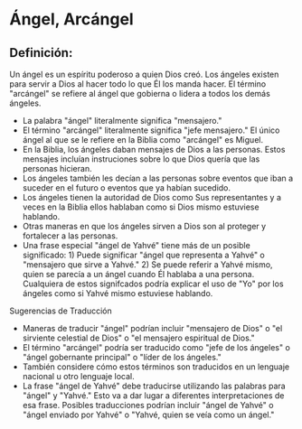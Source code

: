 # Ángel, Arcángel

## Definición: 

Un ángel es un espíritu poderoso a quien Dios creó. Los ángeles existen para servir a Dios al hacer todo lo que Él los manda hacer. El término "arcángel" se refiere al ángel que gobierna o lidera a todos los demás ángeles.

* La palabra "ángel" literalmente significa "mensajero."
* El término "arcángel" literalmente significa "jefe mensajero." El único ángel al que se le refiere en la Biblia como "arcángel" es Miguel.
* En la Biblia, los ángeles daban mensajes de Dios a las personas. Estos mensajes incluían instruciones sobre lo que Dios quería que las personas hicieran.
* Los ángeles también les decían a las personas sobre eventos que iban a suceder en el futuro o eventos que ya habían sucedido.
* Los ángeles tienen la autoridad de Dios como Sus representantes y a veces en la Biblia ellos hablaban como si Dios mismo estuviese hablando.
* Otras maneras en que los ángeles sirven a Dios son al proteger y fortalecer a las personas.
* Una frase especial "ángel de Yahvé" tiene más de un posible significado: 1) Puede significar "ángel que representa a Yahvé" o "mensajero que sirve a Yahvé." 2) Se puede referir a Yahvé mismo, quien se parecía a un ángel cuando Él hablaba a una persona. Cualquiera de estos signifcados podría explicar el uso de "Yo" por los ángeles como si Yahvé mismo estuviese hablando.

Sugerencias de Traducción

* Maneras de traducir "ángel" podrían incluir "mensajero de Dios" o "el sirviente celestial de Dios" o "el mensajero espiritual de Dios."
* El término "arcángel" podría ser traducido como "jefe de los ángeles" o "ángel gobernante principal" o "líder de los ángeles."
* También considere cómo estos términos son traducidos en un lenguaje nacional u otro lenguaje local.
* La frase "ángel de Yahvé" debe traducirse utilizando las palabras para "ángel" y "Yahvé." Esto va a dar lugar a diferentes interpretaciones de esa frase. Posibles traducciones podrían incluir "ángel de Yahvé" o "ángel enviado por Yahvé" o "Yahvé, quien se veía como un ángel."

